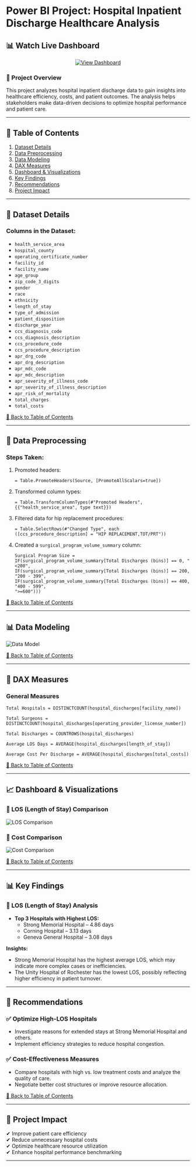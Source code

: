 # Power BI Project: Hospital Inpatient Discharge Healthcare Analysis

## 📊 Watch Live Dashboard  
<p align="center">
  <a href="https://app.powerbi.com/view?r=eyJrIjoiNWUwMTllZjAtMTdmYy00NzFmLWI0ZjMtMGZlODhkZDQxZTYyIiwidCI6IjQxYjQ2M2RkLTg1ZWItNGE1NS1iYTZmLTVhMWFjYWMyYjA5YyIsImMiOjEwfQ%3D%3D" target="_blank">
    <img src="https://img.shields.io/badge/Click%20Here-Power%20BI-blue?style=for-the-badge" alt="View Dashboard">
  </a>
</p>

### 📌 Project Overview  
This project analyzes hospital inpatient discharge data to gain insights into healthcare efficiency, costs, and patient outcomes. The analysis helps stakeholders make data-driven decisions to optimize hospital performance and patient care.

---

## 📖 Table of Contents  
1. [Dataset Details](#dataset-details)  
2. [Data Preprocessing](#data-preprocessing)  
3. [Data Modeling](#data-modeling)  
4. [DAX Measures](#dax-measures)  
5. [Dashboard & Visualizations](#dashboard-and-visualizations)  
6. [Key Findings](#key-findings)  
7. [Recommendations](#recommendations)  
8. [Project Impact](#project-impact)  

---

## 📂 Dataset Details  

### Columns in the Dataset:  
- `health_service_area`  
- `hospital_county`  
- `operating_certificate_number`  
- `facility_id`  
- `facility_name`  
- `age_group`  
- `zip_code_3_digits`  
- `gender`  
- `race`  
- `ethnicity`  
- `length_of_stay`  
- `type_of_admission`  
- `patient_disposition`  
- `discharge_year`  
- `ccs_diagnosis_code`  
- `ccs_diagnosis_description`  
- `ccs_procedure_code`  
- `ccs_procedure_description`  
- `apr_drg_code`  
- `apr_drg_description`  
- `apr_mdc_code`  
- `apr_mdc_description`  
- `apr_severity_of_illness_code`  
- `apr_severity_of_illness_description`  
- `apr_risk_of_mortality`  
- `total_charges`  
- `total_costs`  

[🔼 Back to Table of Contents](#table-of-contents)

---

## 🔄 Data Preprocessing  

### Steps Taken:  
1. Promoted headers:  
   ```DAX
   = Table.PromoteHeaders(Source, [PromoteAllScalars=true])
   ```
2. Transformed column types:  
   ```DAX
   = Table.TransformColumnTypes(#"Promoted Headers", {{"health_service_area", type text}})
   ```
3. Filtered data for hip replacement procedures:  
   ```DAX
   = Table.SelectRows(#"Changed Type", each ([ccs_procedure_description] = "HIP REPLACEMENT,TOT/PRT"))
   ```
4. Created a `surgical_program_volume_summary` column:  
   ```DAX
   Surgical Program Size = 
   IF(surgical_program_volume_summary[Total Discharges (bins)] == 0, "<200",
   IF(surgical_program_volume_summary[Total Discharges (bins)] == 200, "200 - 399",
   IF(surgical_program_volume_summary[Total Discharges (bins)] == 400, "400 - 599",
   ">=600")))
   ```

[🔼 Back to Table of Contents](#table-of-contents)

---

## 📊 Data Modeling  
![Data Model](https://github.com/user-attachments/assets/b2421ade-d56e-43eb-818d-7bce8d2fb7d6)

[🔼 Back to Table of Contents](#table-of-contents)

---

## 🧮 DAX Measures  

### General Measures  
```DAX
Total Hospitals = DISTINCTCOUNT(hospital_discharges[facility_name])
```
```DAX
Total Surgeons = DISTINCTCOUNT(hospital_discharges[operating_provider_license_number])
```
```DAX
Total Discharges = COUNTROWS(hospital_discharges)
```
```DAX
Average LOS Days = AVERAGE(hospital_discharges[length_of_stay])
```
```DAX
Average Cost Per Discharge = AVERAGE(hospital_discharges[total_costs])
```

[🔼 Back to Table of Contents](#table-of-contents)

---

## 📈 Dashboard & Visualizations  

### 📌 LOS (Length of Stay) Comparison  
![LOS Comparison](https://github.com/user-attachments/assets/7e13565c-ca0c-4040-98ee-e8e17e3335d0)

### 📌 Cost Comparison  
![Cost Comparison](https://github.com/user-attachments/assets/79947642-3e5e-4942-91b1-267cd662599d)

[🔼 Back to Table of Contents](#table-of-contents)

---

## 📊 Key Findings  

### 🔹 LOS (Length of Stay) Analysis  
- **Top 3 Hospitals with Highest LOS:**  
  - Strong Memorial Hospital – 4.86 days  
  - Corning Hospital – 3.13 days  
  - Geneva General Hospital – 3.08 days  

**Insights:**  
- Strong Memorial Hospital has the highest average LOS, which may indicate more complex cases or inefficiencies.  
- The Unity Hospital of Rochester has the lowest LOS, possibly reflecting higher efficiency in patient turnover.  

---

## 🏥 Recommendations  

### ✅ Optimize High-LOS Hospitals  
- Investigate reasons for extended stays at Strong Memorial Hospital and others.  
- Implement efficiency strategies to reduce hospital congestion.  

### ✅ Cost-Effectiveness Measures  
- Compare hospitals with high vs. low treatment costs and analyze the quality of care.  
- Negotiate better cost structures or improve resource allocation.  

[🔼 Back to Table of Contents](#table-of-contents)

---

## 🚀 Project Impact  

✔ Improve patient care efficiency  
✔ Reduce unnecessary hospital costs  
✔ Optimize healthcare resource utilization  
✔ Enhance hospital performance benchmarking  

---


